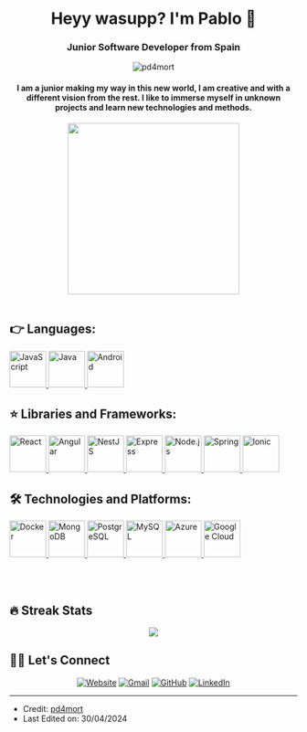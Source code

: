 <h1 align="center">Heyy wasupp? I'm Pablo 🤙<width="30px"></h1>
<h3 align="center">Junior Software Developer from Spain</h3>
<p align="center"> <img src="https://komarev.com/ghpvc/?username=pd4mort&label=Profile%20views&color=0e75b6&style=plastic" alt="pd4mort" /> </p>
	
<h4 align="center">I am a junior making my way in this new world, I am creative and with a different vision from the rest. I like to immerse myself in unknown projects and learn new technologies and methods.</h4>
<div align="center">
  <img src="https://media.giphy.com/media/v1.Y2lkPTc5MGI3NjExaDZxZGt6bnZuOGxmcjd3YmlqOG42ZjRoNWw3c2Q3MWxnYnJqaXY4cSZlcD12MV9pbnRlcm5hbF9naWZfYnlfaWQmY3Q9Zw/qgQUggAC3Pfv687qPC/giphy.gif" width="300" height="300">
</div>
<br>
  
## 👉  Languages:

<p align="left"> 
    <a href="https://developer.mozilla.org/en-US/docs/Web/JavaScript" target="_blank"> <img src="https://img.icons8.com/color/96/000000/javascript.png" alt="JavaScript" width="64" height="64"/> </a> 
    <a href="https://www.java.com" target="_blank"> <img src="https://img.icons8.com/color/96/000000/java-coffee-cup-logo.png" alt="Java" width="64" height="64"/> </a>
    <a href="https://developer.android.com/" target="_blank"> <img src="https://img.icons8.com/color/96/000000/android-os.png" alt="Android" width="64" height="64"/> </a> 
</p>

## ⭐️ Libraries and Frameworks:

<p align="left"> 
    <a href="https://reactjs.org/" target="_blank"> <img src="https://img.icons8.com/ultraviolet/96/000000/react--v2.png" alt="React" width="64" height="64"/> </a>
    <a href="https://angular.io/" target="_blank"> <img src="https://angular.io/assets/images/logos/angular/angular.svg" alt="Angular" width="64" height="64"/> </a>
    <a href="https://nestjs.com/" target="_blank"> <img src="https://nestjs.com/img/logo_text.svg" alt="NestJS" width="64" height="64"/> </a>
    <a href="https://expressjs.com/" target="_blank"> <img src="https://expressjs.com/images/express-facebook-share.png" alt="Express" width="64" height="64"/> </a>
    <a href="https://nodejs.org/" target="_blank"> <img src="https://img.icons8.com/color/96/000000/nodejs.png" alt="Node.js" width="64" height="64"/> </a>
    <a href="https://spring.io/projects/spring-framework" target="_blank"> <img src="https://avatars.githubusercontent.com/u/5138804?s=200&v=4" alt="Spring" width="64" height="64"/> </a>
    <a href="https://ionicframework.com/" target="_blank"> <img src="https://upload.wikimedia.org/wikipedia/commons/d/d1/Ionic_Logo.svg" alt="Ionic" width="64" height="64"/> </a>
</p>

## 🛠️ Technologies and Platforms:

<p align="left"> 
    <a href="https://www.docker.com/" target="_blank"> <img src="https://img.icons8.com/color/96/000000/docker.png" alt="Docker" width="64" height="64"/> </a>
    <a href="https://www.mongodb.com/" target="_blank"> <img src="https://img.icons8.com/color/96/000000/mongodb.png" alt="MongoDB" width="64" height="64"/> </a>
    <a href="https://www.postgresql.org/" target="_blank"> <img src="https://img.icons8.com/color/96/000000/postgreesql.png" alt="PostgreSQL" width="64" height="64"/> </a>
    <a href="https://www.mysql.com/" target="_blank"> <img src="https://img.icons8.com/ios-filled/100/000000/mysql-logo.png" alt="MySQL" width="64" height="64"/> </a>
    <a href="https://azure.microsoft.com/" target="_blank"> <img src="https://img.icons8.com/color/96/000000/azure-1.png" alt="Azure" width="64" height="64"/> </a>
    <a href="https://cloud.google.com/" target="_blank"> <img src="https://img.icons8.com/color/96/000000/google-cloud-platform.png" alt="Google Cloud" width="64" height="64"/> </a>
</p>

  <br>
  <br>


## 🔥 Streak Stats
<p align="center"><img src="https://github-readme-streak-stats.herokuapp.com/?user=pd4mort&theme=algolia" /></p>


## 🙋‍♂️ Let's Connect

<p align="center">
  <a href="https://candida-noronha.web.app/"><img src="https://img.icons8.com/bubbles/50/000000/web.png" alt="Website"/></a>
	<a href="mailto:pablodamasor@gmail.com"><img src="https://img.icons8.com/bubbles/50/000000/gmail.png" alt="Gmail"/></a>
	<a href="https://github.com/pd4mort"><img src="https://img.icons8.com/bubbles/50/000000/github.png" alt="GitHub"/></a>
	<a href="https://www.linkedin.com/in/pablo-damas-dev-project"><img src="https://img.icons8.com/bubbles/50/000000/linkedin.png" alt="LinkedIn"/></a>
</p>

<hr/>

* Credit: [pd4mort](https://github.com/pd4mort)
* Last Edited on: 30/04/2024








